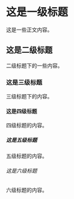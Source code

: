 # 这是一级标题

这是一些正文内容。

## 这是二级标题

二级标题下的一些内容。

### 这是三级标题

三级标题下的内容。

#### 这是四级标题

四级标题的内容。

##### 这是五级标题

五级标题的内容。

###### 这是六级标题

六级标题的内容。 